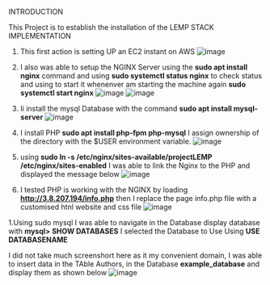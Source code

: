 INTRODUCTION 

This Project is to establish the installation of the LEMP STACK IMPLEMENTATION

1. This first action is setting UP an EC2 instant on AWS 
![image](https://user-images.githubusercontent.com/41007763/186931584-0c900303-772c-4dae-83a8-2564c477207f.png)


1. I also was able to setup the NGINX Server using the **sudo apt install nginx** command and using **sudo systemctl status nginx** to check status and using to start it whenenver am starting the machine again **sudo systemctl start nginx**
 ![image](https://user-images.githubusercontent.com/41007763/186931980-10cda298-88b3-4ae2-a604-31d60430be9d.png)
 ![image](https://user-images.githubusercontent.com/41007763/186937855-54e52186-6c39-44f2-8915-f4152ab3f6ad.png)


1. Ii install the mysql Database with the command **sudo apt install mysql-server** 
  ![image](https://user-images.githubusercontent.com/41007763/186932895-1b91004a-8539-407d-8f0e-acc02a5f5efd.png)


1. I install PHP  **sudo apt install php-fpm php-mysql** I assign ownership of the directory with the $USER environment variable. 
![image](https://user-images.githubusercontent.com/41007763/186933525-1165537d-0463-4e34-87f0-efdc46ff6f64.png)

1. using **sudo ln -s /etc/nginx/sites-available/projectLEMP /etc/nginx/sites-enabled** I was able to link the Nginx to the PHP and displayed the message below
![image](https://user-images.githubusercontent.com/41007763/186934936-e44e3dc5-cbac-45fe-a91f-fd29734de08e.png)

1. I tested PHP is working with the NGINX by loading **http://3.8.207.194/info.php** then I replace the page info.php file with a customised htnl website and css file 
![image](https://user-images.githubusercontent.com/41007763/186939463-ca7af910-5b13-45ec-94c4-e19e6d4bdf29.png)

1.Using sudo mysql I was able to navigate in the Database display database with **mysql> SHOW DATABASES** I selected the Database to Use Using **USE DATABASENAME** 

I did not take much screenshort here as it my convenient domain, I was able to insert data in the TAble Authors, in the Database **example_database** and display them as shown below
![image](https://user-images.githubusercontent.com/41007763/186940575-ae06dd85-c0d9-42c8-8ab6-41ea718aa5a2.png)



